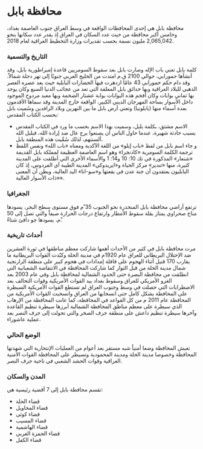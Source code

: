 # محافظة بابل
محافظة بابل هي إحدى المحافظات الواقعة في وسط العراق جنوب العاصمة بغداد، وخامس أكبر محافظة من حيث عدد السكان في العراق إذ يقدر عدد سكانها بنحو 2,065,042 مليون نسمة بحسب تقديرات وزارة التخطيط العراقية لعام 2018.

### التاريخ والتسمية
كلمة بابل تعني باب الإله وصارت بابل بعد سقوط السومريين قاعدة إمبراطورية بابل، وقد أنشأها حمورابي، حوالي 2100 ق.م امتدت من الخليج العربي جنوبًا إلى نهر دجلة شمالاً. وقد دام حكم حمورابي 43 عامًا ازدهرت فيها الحضارات البابلية حيث يعد عصره العصر الذهبي للبلاد العراقية وبها حدائق بابل المعلقة التي تعد من عجائب الدنيا السبع وكان يوجد بها ثماني بوابات وكان أفخم هذه البوابات بوابة عشتار الضخمة وبها معبد مردوخ الموجود داخل الأسوار بساحة المهرجان الديني الكبير، الواقعة خارج المدينة وقد سماها الأقدمون بعدة أسماء منها (بابلونيا) وتعني أرض بابل ما بين النهرين وبلاد الرافدين وسُميت بابل بحسب الكتاب المقدس:

- الاسم مشتق، بكلمة بلبل، وسميت بهذا الاسم بحسب ما ورد في الكتاب المقدس بسبب حادثة شهيرة، عندما حاول الناس أن يصنعوا برج عال ضد إرادة الله، فبلبل الله ألسنتهم، لذلك سُمِّيت هذه المنطقة بابل.
- و جاء اسم بابل من لفظ «باب إيلو» من اللغة الآكدية ومعناه «باب الله» ونفس اللفظ ترجمة الكلمة السومرية «كادنجرا» وهو اسم العاصمة العظيمة لمملكة بابل القديمة «شنعار» المذكورة في تك 10: 10 و14: 1 والأسماء الأخرى التي أطلقت على المدينة كثيرة، منها «تندير» مركز الحياة و«ايريدوكي» المدينة الطيبة آي الفردوس، إذ كان البابليون يعتقدون أن جنة عدن في بقعتها و«سو-انا» اليد العالية، ويظن أن المعنى «ذات الأسوار العالية».

### الجغرافيا
ترتفع أراضي محافظة بابل المنحدرة نحو الجنوب 35 ْم فوق مستوى سطح البحر، يسودها مناخ صحراوي يمتاز بقلة سقوط الأمطار وارتفاع درجات الحرارة صيفاً والتي تصل إلى 50 ْم، يسودها جو دافئ شتاءً.

### أحداث تاريخية
مرت محافظة بابل في كثير من الأحداث أهمها شاركت معظم مناطقها في ثورة العشرين ضد الإحتلال البريطاني للعراق عام 1920م في مدينة الحلة وكبّدت القوات البريطانية ما يقارب 170 قتيل أثناء الهجوم على قافلة إمدادات في هجوم كبير على منطقة الرارنجية شمال مدينة الحلة من قبل الثوار كما شاركت المحافظة في الانتفاضة الشعبانية التي انطلقت من محافظة البصرة حتى الحدود الشمالية لمحافظة بابل وفي عام 2003 بعد الغزو الأمريكي للعراق وسقوط بغداد بيد القوات الأمريكية وقوات التحالف بعد الاضطرابات التي حصلت في وسط وجنوب العراق لم تستطع القوات الأمريكية السيطرة على المحافظة بشكل كامل حتى انسحابها من العراق وانسحبت القوات الأمريكية من المحافظة عام 2011 م من كل القواعد في المحافظة، كما عانت المحافظة من الإرهاب الذي سيطرة على معظم مناطق المحافظة الشمالية أبرزها سيطرة تنظيم القاعدة وآخرها سيطرة تنظيم داعش على منطقة جرف الصخر والتي تحولت إلى جرف النصر بعد عملية عاشوراء.

### الوضع الحالي
تعيش المحافظة وضعا أمنياً شبه مستقر بعد أعوام من العمليات الإنتحارية التي شهدتها المحافظة وخصوصا مدينة الحلة ومدينة المحمودية وتسيطر على المحافظة القوات الأمنية العراقية وقوات الحشد الشعبي في ناحية جرف النصر.

### المدن والسكان
تقسم محافظة بابل إلى 7 أقضية رئيسية هي:
- قضاء الحلة
- قضاء المحاويل
- قضاء كوثى
- قضاء المسيب
- قضاء الهاشمية
- قضاء الحمزة الغربي
- قضاء الكفل

